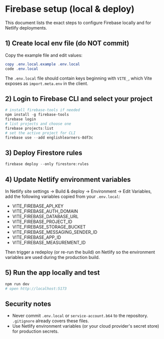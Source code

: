 # Firebase setup (local & deploy)

This document lists the exact steps to configure Firebase locally and for Netlify deployments.

## 1) Create local env file (do NOT commit)

Copy the example file and edit values:

```powershell
copy .env.local.example .env.local
code .env.local
```

The `.env.local` file should contain keys beginning with `VITE_`, which Vite exposes as `import.meta.env` in the client.

## 2) Login to Firebase CLI and select your project

```powershell
# install firebase-tools if needed
npm install -g firebase-tools
firebase login
# list projects and choose one
firebase projects:list
# set the active project for CLI
firebase use --add englishlearners-8df3c
```

## 3) Deploy Firestore rules

```powershell
firebase deploy --only firestore:rules
```

## 4) Update Netlify environment variables

In Netlify site settings → Build & deploy → Environment → Edit Variables, add the following variables copied from your `.env.local`:

- VITE_FIREBASE_API_KEY
- VITE_FIREBASE_AUTH_DOMAIN
- VITE_FIREBASE_DATABASE_URL
- VITE_FIREBASE_PROJECT_ID
- VITE_FIREBASE_STORAGE_BUCKET
- VITE_FIREBASE_MESSAGING_SENDER_ID
- VITE_FIREBASE_APP_ID
- VITE_FIREBASE_MEASUREMENT_ID

Then trigger a redeploy (or re-run the build) on Netlify so the environment variables are used during the production build.

## 5) Run the app locally and test

```powershell
npm run dev
# open http://localhost:5173
```

## Security notes

- Never commit `.env.local` or `service-account.b64` to the repository. `.gitignore` already covers these files.
- Use Netlify environment variables (or your cloud provider's secret store) for production secrets.
